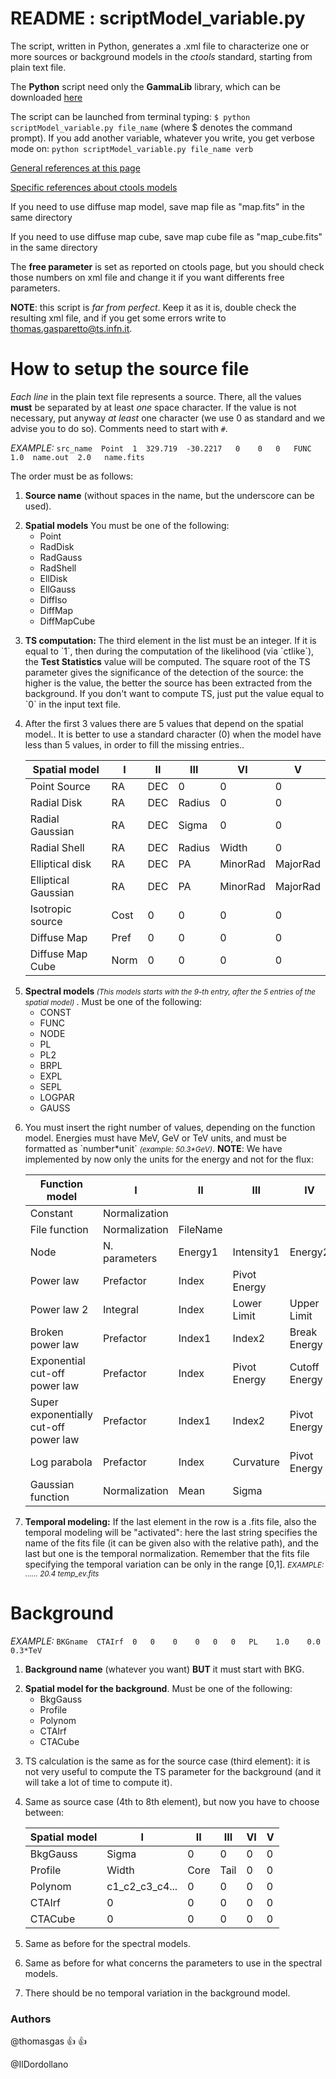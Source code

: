 # README : scriptModel_variable.py 

The script, written in Python, generates a .xml file to characterize one or more sources or background models in the
*ctools* standard, starting from plain text file.

The **Python** script need only the **GammaLib** library, which can be downloaded [here](http://gammalib.sourceforge.net/admin/index.html "Getting GammaLib page")

The script can be launched from terminal typing: `$ python scriptModel_variable.py file_name` (where $ denotes the command prompt).
If you add another variable, whatever you write, you get verbose mode on: `python scriptModel_variable.py file_name verb` <br>

[General references at this page](http://cta.irap.omp.eu/ctools "ctools Homepage" )

[Specific references about ctools models](http://cta.irap.omp.eu/ctools/users/user_manual/getting_started/models.html "ctools models page")

If you need to use diffuse map model, save map file as "map.fits" 
	in the same directory

If you need to use diffuse map cube, save map cube file as "map_cube.fits" 
	in the same directory	
	
The **free parameter** is set as reported on ctools page, but you should check those numbers on xml file and change it if you want differents free parameters.
	
**NOTE**: this script is *far from perfect*. Keep it as it is, double check the resulting xml file, and if you get some errors write to thomas.gasparetto@ts.infn.it.

# How to setup the source file

*Each line* in the plain text file represents a source. There, all the values **must** be separated
by at least *one* space character. If the value is not necessary, put anyway *at least*
one character (we use 0 as standard and we advise you to do so). Comments need to start with `#`.

*EXAMPLE:*
`src_name  Point  1  329.719  -30.2217   0    0   0   FUNC  1.0  name.out  2.0   name.fits`

The order must be as follows:
<ol>

<li><b>Source name</b> (without spaces in the name, but the underscore can be used).
 <p></p>
</li>

<li><b>Spatial models</b> You must be one of the following: 
   <ul>
   <li>Point</li>
   <li>RadDisk</li>
   <li>RadGauss</li>
   <li>RadShell</li>
   <li>EllDisk</li>
   <li>EllGauss</li>
   <li>DiffIso</li>
   <li>DiffMap</li>
   <li>DiffMapCube</li>
   </ul>
    <p></p>
</li>
<li><b>TS computation: </b> The third element in the list must be an integer. If it is equal to `1`, then during the computation of the likelihood (via `ctlike`), the <b>Test Statistics</b> value will be computed. The square root of the TS parameter gives the significance of the detection of the source: the higher is the value, the better the source has been extracted from the background.
If you don't want to compute TS, just put the value equal to `0` in the input text file.

 <p></p>
</li>

   <li>
    After the first 3 values there are 5 values that depend on the spatial model.. It is better
   to use a standard character (0) when the model have less than 5 values, in order to fill the missing entries..
   
   |         Spatial model  |  I   |  II  |   III    |   VI    |   V     |
   | ---------------------- |  --- |------|----------|---------|---------|
   | Point Source           | RA   | DEC  |0         |0        |0        |
   | Radial Disk            | RA   | DEC  |Radius    |0        |0        |
   | Radial Gaussian        | RA   | DEC  |Sigma     |0        |0        |
   | Radial Shell           | RA   | DEC  |Radius    |Width    |0        |
   | Elliptical disk        | RA   | DEC  |PA        |MinorRad |MajorRad |
   | Elliptical Gaussian    | RA   | DEC  |PA        |MinorRad |MajorRad |
   | Isotropic source       | Cost | 0    |0         |0        |0        |
   | Diffuse Map            | Pref | 0    |0         |0        |0        |
   | Diffuse Map Cube       | Norm | 0    |0         |0        |0        |
    
   </li>
<li>  
<b>Spectral models </b><small><i>(This models starts with the 9-th entry, after the 5 entries of the spatial model) </i></small>.
   Must be one of the following:
   <ul>
      <li>CONST</li>
      <li>FUNC</li>
      <li>NODE</li>
      <li>PL</li>
      <li>PL2</li>
      <li>BRPL</li>
      <li>EXPL</li>
      <li>SEPL</li>
      <li>LOGPAR</li>
      <li>GAUSS</li>
   </ul>
    <p></p>
</li>
   <li>
   You must insert the right number of values, depending on the function model. Energies
   must have MeV, GeV or TeV units, and must be formatted as `number*unit` <i><small>(example: 50.3*GeV)</i></small>. <b>NOTE</b>: We have implemented by now only the units for the energy and not for the flux:

| Function model                        | I             | II       | III         | IV           | V            |  VI |
|---------------------------------------|---------------|----------|-------------|--------------|--------------|-----|
| Constant                              | Normalization |          |             |              |              |     |
| File function                         | Normalization | FileName |             |              |              |     |
| Node                                  | N. parameters | Energy1  | Intensity1  | Energy2      | Intensity2   | ... |
| Power law                             | Prefactor     | Index    | Pivot Energy |              |             |     |
| Power law 2                           | Integral      | Index    | Lower Limit  | Upper Limit   |            |     |
| Broken power law                      | Prefactor     | Index1   | Index2      | Break Energy   |            |     |
| Exponential cut-off power law         | Prefactor     | Index    | Pivot Energy | Cutoff Energy |            |     |
| Super exponentially cut-off power law | Prefactor     | Index1   | Index2      | Pivot Energy  | Cutoff Energy |     |
| Log parabola                          | Prefactor     | Index    | Curvature   | Pivot Energy  |             |     |
| Gaussian function                     | Normalization | Mean     | Sigma       |               |             |     |
 
 <p> </p>
   </li>
   <li><b> Temporal modeling:</b> If the last element in the row is a .fits file, also the temporal modeling will be "activated": here the last string specifies the name of the fits file (it can be given also with the relative path), and the last but one is the temporal normalization. Remember that the fits file specifying the temporal variation can be only in the range [0,1].
<i><small>EXAMPLE: ...... 20.4   temp_ev.fits</i></small>
    <p></p>
   </li>
</ol> 	

# Background
*EXAMPLE:*
`BKGname  CTAIrf  0   0    0    0   0   0   PL    1.0    0.0    0.3*TeV`

<ol>

<li>  <b>Background name</b> (whatever you want) <b>BUT</b> it must start with BKG.
 <p></p>
</li>


<li> <b>Spatial model for the background</b>. Must be one of the following: 
   <ul>
   <li>BkgGauss</li>
   <li>Profile</li>
   <li>Polynom</li>
   <li>CTAIrf</li>
   <li>CTACube</li>
   </ul>
    <p></p>
</li>

<li> TS calculation is the same as for the source case (third element): it is not very useful to compute the TS parameter for the background (and it will take a lot of time to compute it).
 <p></p>
</li>

<li> Same as source case (4th to 8th element), but now you have to choose between:

   |         Spatial model  |  I   |  II  |   III    |   VI    |   V     |
   | ---------------------- |  --- |------|----------|---------|---------|
   | BkgGauss               |Sigma | 0    |0         |0        |0        |
   | Profile                |Width |Core  |Tail      |0        |0        |
   | Polynom                | c1_c2_c3_c4...| 0  |0     |0        |0        |
   | CTAIrf                 | 0    |0     |0         |0        |0        |
   | CTACube                | 0    | 0    |0         |0        |0        |

 <p></p>
</li>

<li> Same as before for the spectral models.
 <p></p>
</li>
<li> Same as before for what concerns the parameters to use in the spectral models.
 <p></p>
</li>

<li> There should be no temporal variation in the background model.
 <p></p>
</li>
</ol>
 
### Authors

@thomasgas :+1: :+1:

@IlDordollano
